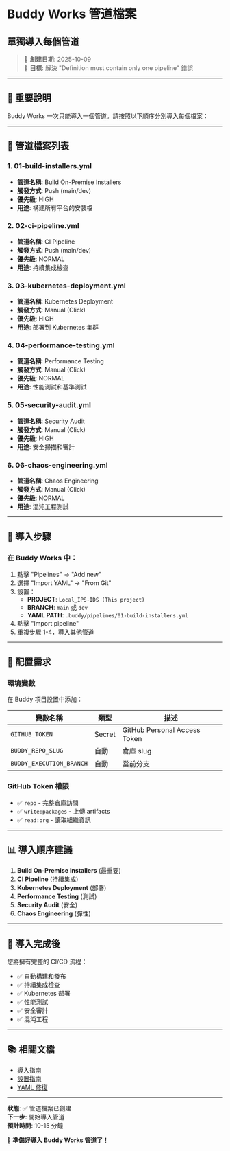 # Buddy Works 管道檔案
## 單獨導入每個管道

> 📅 **創建日期**: 2025-10-09  
> 🎯 **目標**: 解決 "Definition must contain only one pipeline" 錯誤

---

## 🚨 重要說明

Buddy Works 一次只能導入一個管道。請按照以下順序分別導入每個檔案：

---

## 📁 管道檔案列表

### 1. 01-build-installers.yml
- **管道名稱**: Build On-Premise Installers
- **觸發方式**: Push (main/dev)
- **優先級**: HIGH
- **用途**: 構建所有平台的安裝檔

### 2. 02-ci-pipeline.yml
- **管道名稱**: CI Pipeline
- **觸發方式**: Push (main/dev)
- **優先級**: NORMAL
- **用途**: 持續集成檢查

### 3. 03-kubernetes-deployment.yml
- **管道名稱**: Kubernetes Deployment
- **觸發方式**: Manual (Click)
- **優先級**: HIGH
- **用途**: 部署到 Kubernetes 集群

### 4. 04-performance-testing.yml
- **管道名稱**: Performance Testing
- **觸發方式**: Manual (Click)
- **優先級**: NORMAL
- **用途**: 性能測試和基準測試

### 5. 05-security-audit.yml
- **管道名稱**: Security Audit
- **觸發方式**: Manual (Click)
- **優先級**: HIGH
- **用途**: 安全掃描和審計

### 6. 06-chaos-engineering.yml
- **管道名稱**: Chaos Engineering
- **觸發方式**: Manual (Click)
- **優先級**: NORMAL
- **用途**: 混沌工程測試

---

## 🚀 導入步驟

### 在 Buddy Works 中：

1. 點擊 "Pipelines" → "Add new"
2. 選擇 "Import YAML" → "From Git"
3. 設置：
   - **PROJECT**: `Local_IPS-IDS (This project)`
   - **BRANCH**: `main` 或 `dev`
   - **YAML PATH**: `.buddy/pipelines/01-build-installers.yml`
4. 點擊 "Import pipeline"
5. 重複步驟 1-4，導入其他管道

---

## 🔧 配置需求

### 環境變數

在 Buddy 項目設置中添加：

| 變數名稱 | 類型 | 描述 |
|----------|------|------|
| `GITHUB_TOKEN` | Secret | GitHub Personal Access Token |
| `BUDDY_REPO_SLUG` | 自動 | 倉庫 slug |
| `BUDDY_EXECUTION_BRANCH` | 自動 | 當前分支 |

### GitHub Token 權限

- ✅ `repo` - 完整倉庫訪問
- ✅ `write:packages` - 上傳 artifacts
- ✅ `read:org` - 讀取組織資訊

---

## 📊 導入順序建議

1. **Build On-Premise Installers** (最重要)
2. **CI Pipeline** (持續集成)
3. **Kubernetes Deployment** (部署)
4. **Performance Testing** (測試)
5. **Security Audit** (安全)
6. **Chaos Engineering** (彈性)

---

## 🎯 導入完成後

您將擁有完整的 CI/CD 流程：

- ✅ 自動構建和發布
- ✅ 持續集成檢查
- ✅ Kubernetes 部署
- ✅ 性能測試
- ✅ 安全審計
- ✅ 混沌工程

---

## 📚 相關文檔

- [導入指南](../../docs/BUDDY-PIPELINE-IMPORT-GUIDE.md)
- [設置指南](../../docs/BUDDY-WORKS-SETUP.md)
- [YAML 修復](../../docs/BUDDY-YAML-FIX.md)

---

**狀態**: ✅ 管道檔案已創建  
**下一步**: 開始導入管道  
**預計時間**: 10-15 分鐘

**🎉 準備好導入 Buddy Works 管道了！**

